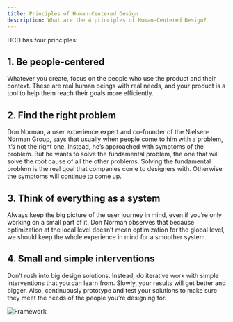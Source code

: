 ```yaml
---
title: Principles of Human-Centered Design
description: What are the 4 principles of Human-Centered Design?
---
```

HCD has four principles: 

## 1. Be people-centered

Whatever you create, focus on the people who use the product and their context. These are real human beings with real needs, and your product is a tool to help them reach their goals more efficiently. 

## 2. Find the right problem

Don Norman, a user experience expert and co-founder of the Nielsen-Norman Group, says that usually when people come to him with a problem, it’s not the right one. Instead, he’s approached with symptoms of the problem. But he wants to solve the fundamental problem, the one that will solve the root cause of all the other problems. Solving the fundamental problem is the real goal that companies come to designers with. Otherwise the symptoms will continue to come up. 

## 3. Think of everything as a system

Always keep the big picture of the user journey in mind, even if you’re only working on a small part of it. Don Norman observes that because optimization at the local level doesn’t mean optimization for the global level, we should keep the whole experience in mind for a smoother system. 

## 4. Small and simple interventions

Don’t rush into big design solutions. Instead, do iterative work with simple interventions that you can learn from. Slowly, your results will get better and bigger. Also, continuously prototype and test your solutions to make sure they meet the needs of the people you’re designing for.

![Framework](/assets/HCD-Framework.png)